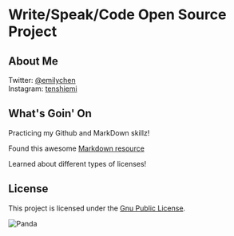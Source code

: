 # Write/Speak/Code Open Source Project

## About Me

Twitter: [@emilychen](https://www.twitter.com/emilychen)  
Instagram: [tenshiemi](http://instagram.com/tenshiemi)

## What's Goin' On

Practicing my Github and MarkDown skillz!

Found this awesome [Markdown resource](https://github.com/adam-p/markdown-here/wiki/Markdown-Cheatsheet)

Learned about different types of licenses!

## License

This project is licensed under the [Gnu Public License](http://www.gnu.org/licenses/gpl.html).

![Panda](http://farm9.staticflickr.com/8366/8458608183_176429f065_b.jpg)
